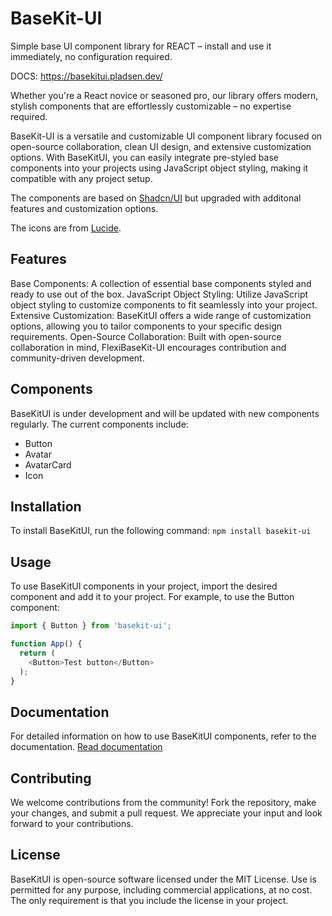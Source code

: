 # BaseKit-UI
Simple base UI component library for REACT – install and use it immediately, no configuration required.

DOCS: https://basekitui.pladsen.dev/

Whether you're a React novice or seasoned pro, our library offers modern, stylish components that are effortlessly customizable – no expertise required.

BaseKit-UI is a versatile and customizable UI component library focused on open-source collaboration, clean UI design, and extensive customization options. With BaseKitUI, you can easily integrate pre-styled base components into your projects using JavaScript object styling, making it compatible with any project setup.

The components are based on [Shadcn/UI](https://ui.shadcn.com/) but upgraded with additonal features and customization options.

The icons are from [Lucide](https://lucide.dev/).

## Features
Base Components: A collection of essential base components styled and ready to use out of the box.
JavaScript Object Styling: Utilize JavaScript object styling to customize components to fit seamlessly into your project.
Extensive Customization: BaseKitUI offers a wide range of customization options, allowing you to tailor components to your specific design requirements.
Open-Source Collaboration: Built with open-source collaboration in mind, FlexiBaseKit-UI encourages contribution and community-driven development.

## Components
BaseKitUI is under development and will be updated with new components regularly. The current components include:
- Button
- Avatar
- AvatarCard
- Icon

## Installation
To install BaseKitUI, run the following command:
```npm install basekit-ui```

## Usage
To use BaseKitUI components in your project, import the desired component and add it to your project. For example, to use the Button component:
```ts
import { Button } from 'basekit-ui';

function App() {
  return (
    <Button>Test button</Button>
  );
}
```

## Documentation
For detailed information on how to use BaseKitUI components, refer to the documentation.
[Read documentation](https://basekitui.pladsen.dev/)

## Contributing
We welcome contributions from the community! Fork the repository, make your changes, and submit a pull request. We appreciate your input and look forward to your contributions.

## License
BaseKitUI is open-source software licensed under the MIT License.
Use is permitted for any purpose, including commercial applications, at no cost. The only requirement is that you include the license in your project.
